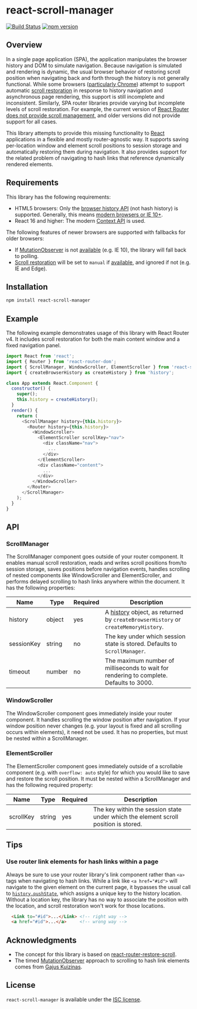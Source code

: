 # react-scroll-manager

[![Build Status](https://travis-ci.org/trevorr/react-scroll-manager.svg?branch=master)](https://travis-ci.org/trevorr/react-scroll-manager)
[![npm version](https://badge.fury.io/js/react-scroll-manager.svg)](https://badge.fury.io/js/react-scroll-manager)

## Overview

In a single page application (SPA), the application manipulates the browser history and DOM to simulate navigation.
Because navigation is simulated and rendering is dynamic, the usual browser behavior of restoring scroll position
when navigating back and forth through the history is not generally functional.
While some browsers ([particularly Chrome](https://github.com/brigade/delayed-scroll-restoration-polyfill)) attempt to
support automatic [scroll restoration](https://html.spec.whatwg.org/multipage/history.html#dom-history-scroll-restoration)
in response to history navigation and asynchronous page rendering, this support is still incomplete and inconsistent.
Similarly, SPA router libraries provide varying but incomplete levels of scroll restoration. For example, the current
version of [React Router](https://reacttraining.com/react-router/)
[does not provide scroll management](https://github.com/ReactTraining/react-router/issues/3950),
and older versions did not provide support for all cases.

This library attempts to provide this missing functionality to [React](https://reactjs.org/) applications in a flexible
and mostly router-agnostic way. It supports saving per-location window and element scroll positions to session storage
and automatically restoring them during navigation. It also provides support for the related problem of navigating to
hash links that reference dynamically rendered elements.

## Requirements

This library has the following requirements:

- HTML5 browsers: Only the [browser history API](https://developer.mozilla.org/en-US/docs/Web/API/History_API)
  (not hash history) is supported. Generally, this means [modern browsers or IE 10+](https://caniuse.com/#feat=history).
- React 16 and higher: The modern [Context API](https://reactjs.org/docs/context.html) is used.

The following features of newer browsers are supported with fallbacks for older browsers:

- If [MutationObserver](https://developer.mozilla.org/en-US/docs/Web/API/MutationObserver) is not
  [available](https://caniuse.com/#search=MutationObserver) (e.g. IE 10), the library will fall back to polling.
- [Scroll restoration](https://html.spec.whatwg.org/multipage/history.html#dom-history-scroll-restoration)
  will be set to `manual` if [available](https://developer.mozilla.org/en-US/docs/Web/API/History_API#Browser_compatibility),
  and ignored if not (e.g. IE and Edge).

## Installation

```sh
npm install react-scroll-manager
```

## Example

The following example demonstrates usage of this library with React Router v4.
It includes scroll restoration for both the main content window and a fixed navigation panel.

```js
import React from 'react';
import { Router } from 'react-router-dom';
import { ScrollManager, WindowScroller, ElementScroller } from 'react-scroll-manager';
import { createBrowserHistory as createHistory } from 'history';

class App extends React.Component {
  constructor() {
    super();
    this.history = createHistory();
  }
  render() {
    return (
      <ScrollManager history={this.history}>
        <Router history={this.history}>
          <WindowScroller>
            <ElementScroller scrollKey="nav">
              <div className="nav">
                ...
              </div>
            </ElementScroller>
            <div className="content">
              ...
            </div>
          </WindowScroller>
        </Router>
      </ScrollManager>
    );
  }
}
```

## API

### ScrollManager

The ScrollManager component goes outside of your router component. It enables manual scroll restoration,
reads and writes scroll positions from/to session storage, saves positions before navigation events, handles scrolling
of nested components like WindowScroller and ElementScroller, and performs delayed scrolling to hash links anywhere
within the document. It has the following properties:

| Name | Type | Required | Description |
|------|------|----------|-------------|
| history | object | yes | A [history](https://github.com/ReactTraining/history) object, as returned by `createBrowserHistory` or `createMemoryHistory`. |
| sessionKey | string | no | The key under which session state is stored. Defaults to `ScrollManager`. |
| timeout | number | no | The maximum number of milliseconds to wait for rendering to complete. Defaults to 3000. |

### WindowScroller

The WindowScroller component goes immediately inside your router component. It handles scrolling the window
position after navigation. If your window position never changes (e.g. your layout is fixed and all scrolling
occurs within elements), it need not be used. It has no properties, but must be nested within a ScrollManager.

### ElementScroller

The ElementScroller component goes immediately outside of a scrollable component (e.g. with `overflow: auto` style)
for which you would like to save and restore the scroll position. It must be nested within a ScrollManager and has
the following required property:

| Name | Type | Required | Description |
|------|------|----------|-------------|
| scrollKey | string | yes | The key within the session state under which the element scroll position is stored. |

## Tips

### Use router link elements for hash links within a page

Always be sure to use your router library's link component rather than `<a>` tags when navigating to hash links.
While a link like `<a href="#id">` will navigate to the given element on the current page, it bypasses the usual
call to [`history.pushState`](https://developer.mozilla.org/en-US/docs/Web/API/History_API), which assigns a unique key
to the history location. Without a location key, the library has no way to associate the position with the location,
and scroll restoration won't work for those locations.

```html
  <Link to="#id">...</Link> <!-- right way -->
  <a href="#id">...</a>     <!-- wrong way -->
```

## Acknowledgments

- The concept for this library is based on [react-router-restore-scroll](https://github.com/ryanflorence/react-router-restore-scroll).
- The timed [MutationObserver](https://developer.mozilla.org/en-US/docs/Web/API/MutationObserver) approach to scrolling to hash link
  elements comes from [Gajus Kuizinas](https://medium.com/@gajus/making-the-anchor-links-work-in-spa-applications-618ba2c6954a).

## License

`react-scroll-manager` is available under the [ISC license](LICENSE).
